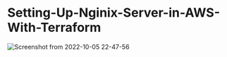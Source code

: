 # Setting-Up-Nginix-Server-in-AWS-With-Terraform
![Screenshot from 2022-10-05 22-47-56](https://user-images.githubusercontent.com/108334621/194582749-f9998f5c-d7cf-4743-bd24-8a29d792ca23.png)
